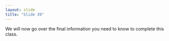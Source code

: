 ```yaml
---
layout: slide
title: "Slide 39"
---
```


We will now go over the final information you need to know to complete this class.